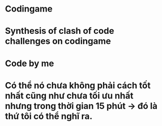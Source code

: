 # Codingame
# Synthesis of clash of code challenges on codingame
# Code by me 
# Có thể nó chưa không phải cách tốt nhất cũng như chưa tối ưu nhất nhưng trong thời gian 15 phút -> đó là thứ tôi có thể nghĩ ra.
